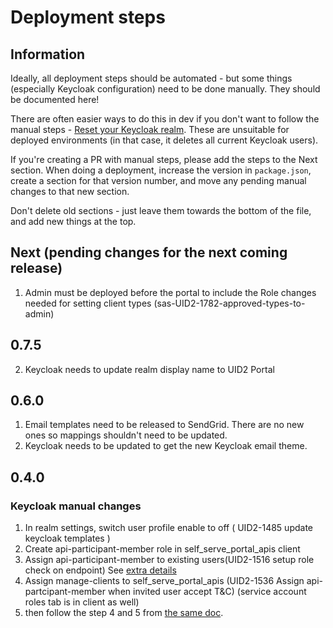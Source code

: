 # Deployment steps

## Information

Ideally, all deployment steps should be automated - but some things (especially Keycloak configuration) need to be done manually. They should be documented here!

There are often easier ways to do this in dev if you don't want to follow the manual steps - [Reset your Keycloak realm](https://github.com/IABTechLab/uid2-self-serve-portal/blob/main/KeycloakAdvancedSetup.md#reset-realm). These are unsuitable for deployed environments (in that case, it deletes all current Keycloak users).

If you're creating a PR with manual steps, please add the steps to the Next section. When doing a deployment, increase the version in `package.json`, create a section for that version number, and move any pending manual changes to that new section.

Don't delete old sections - just leave them towards the bottom of the file, and add new things at the top.

## Next (pending changes for the next coming release)

1. Admin must be deployed before the portal to include the Role changes needed for setting client types (sas-UID2-1782-approved-types-to-admin)

## 0.7.5

2. Keycloak needs to update realm display name to UID2 Portal

## 0.6.0

1. Email templates need to be released to SendGrid. There are no new ones so mappings shouldn't need to be updated.
2. Keycloak needs to be updated to get the new Keycloak email theme.

## 0.4.0

### Keycloak manual changes

1. In realm settings, switch user profile enable to off ( UID2-1485 update keycloak templates )
2. Create api-participant-member role in self_serve_portal_apis client
3. Assign api-participant-member to existing users(UID2-1516 setup role check on endpoint) See [extra details](https://github.com/IABTechLab/uid2-self-serve-portal/blob/main/KeycloakAdvancedSetup.md#assign-role-to-a-particular-user)
4. Assign manage-clients to self_serve_portal_apis (UID2-1536 Assign api-partcipant-member when invited user accept T&C) (service account roles tab is in client as well)
5. then follow the step 4 and 5 from [the same doc](https://github.com/IABTechLab/uid2-self-serve-portal/blob/main/KeycloakAdvancedSetup.md#assign-role-to-a-particular-user).
